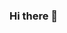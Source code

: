 ### Hi there 👋

<!--
**gdalle/gdalle** is a ✨ _special_ ✨ repository because its `README.md` (this file) appears on your GitHub profile.

I'm a PhD student in machine learning and operations research, working on industrial problems for the French railway.

[![gdalle's GitHub stats](https://github-readme-stats.vercel.app/api?username=gdalle)](https://github.com/anuraghazra/github-readme-stats)
-->

